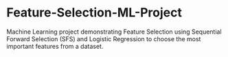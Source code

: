 # Feature-Selection-ML-Project
Machine Learning project demonstrating Feature Selection using Sequential Forward Selection (SFS) and Logistic Regression to choose the most important features from a dataset.
